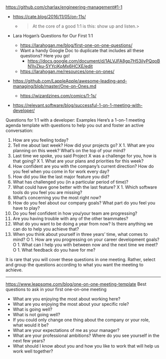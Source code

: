 https://github.com/charlax/engineering-management#1-1

- https://cate.blog/2016/11/05/on-11s/

  - > At the core of a good 1:1 is this: show up and listen.>

- Lara Hogan’s Questions for Our First 1:1

  - https://larahogan.me/blog/first-one-on-one-questions/
  - Want a handy Google Doc to duplicate that includes all these questions? Here you go!
    - https://docs.google.com/document/d/1ALVJFA8gp7H53iIyPQqoBN1IvZku-5YYcjKpMx6HCXE/edit
  - https://larahogan.me/resources/one-on-ones/

- https://github.com/LappleApple/awesome-leading-and-managing/blob/master/One-on-Ones.md

  - https://wizardzines.com/comics/1-1s/

- https://relevant.software/blog/successful-1-on-1-meeting-with-developer/

Questions for 1:1 with a developer: Examples
Here’s a 1-on-1 meeting agenda template with questions to help you out and foster an active conversation:

1. How are you feeling today?
1. Tell me about last week? How did your projects go?
   X 1. What are you planning on this week? What’s on the top of your mind?
1. Last time we spoke, you said Project X was a challenge for you, how is that going?
   X 1. What are your plans and priorities for this week?
1. How confident are you with the company’s current direction? How do you feel when you come in for work every day?
1. How did you like the last major feature you did?
1. What has challenged you (in a particular period of time)?
1. What could have gone better with the last feature?
   X 1. Which software tools do you feel you are missing?
1. What’s concerning you the most right now?
1. How do you feel about our company goals? What part do you feel you have to play?
1. Do you feel confident in how you/your team are progressing?
1. Are you having trouble with any of the other teammates?
1. What do you want to be doing a year from now? Is there anything we can do to help you achieve that?
1. When you think about yourself in three years’ time, what comes to mind?
   O 1. How are you progressing on your career development goals?
   O 1. What can I help you with between now and the next time we meet?
   O 1. What feedback do you have for me?

It is rare that you will cover these questions in one meeting. Rather, select and group the questions according to what you want the meeting to achieve.

---

https://www.leapsome.com/blog/one-on-one-meeting-template
Best questions to ask in your first one-on-one meeting
- What are you enjoying the most about working here?
- What are you enjoying the most about your specific role?
- What is going well?
- What is not going well?
- If you could only change one thing about the company or your role, what would it be?
- What are your expectations of me as your manager?
- What are your professional ambitions? Where do you see yourself in the next few years?
- What should I know about you and how you like to work that will help us work well together?
